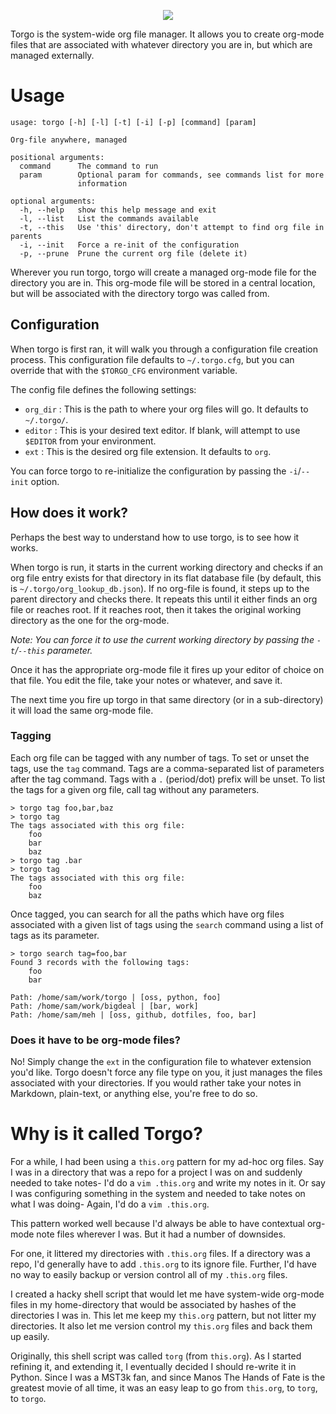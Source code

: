 <p align="center"><img src="torgo.jpg" /></p>

Torgo is the system-wide org file manager. It allows you to create org-mode
files that are associated with whatever directory you are in, but which are
managed externally.

# Usage

```
usage: torgo [-h] [-l] [-t] [-i] [-p] [command] [param]

Org-file anywhere, managed

positional arguments:
  command      The command to run
  param        Optional param for commands, see commands list for more
               information

optional arguments:
  -h, --help   show this help message and exit
  -l, --list   List the commands available
  -t, --this   Use 'this' directory, don't attempt to find org file in parents
  -i, --init   Force a re-init of the configuration
  -p, --prune  Prune the current org file (delete it)
```

Wherever you run torgo, torgo will create a managed org-mode file for the
directory you are in. This org-mode file will be stored in a central location,
but will be associated with the directory torgo was called from.

## Configuration

When torgo is first ran, it will walk you through a configuration file
creation process. This configuration file defaults to `~/.torgo.cfg`, but you
can override that with the `$TORGO_CFG` environment variable.

The config file defines the following settings:

* `org_dir` : This is the path to where your org files will go. It defaults
to `~/.torgo/`.
* `editor` : This is your desired text editor. If blank, will attempt to use
`$EDITOR` from your environment.
* `ext` : This is the desired org file extension. It defaults to `org`.

You can force torgo to re-initialize the configuration by passing the
`-i`/`--init` option.

## How does it work?

Perhaps the best way to understand how to use torgo, is to see how it works.

When torgo is run, it starts in the current working directory and checks if
an org file entry exists for that directory in its flat database file (by
default, this is `~/.torgo/org_lookup_db.json`). If no org-file is found, it
steps up to the parent directory and checks there. It repeats this until it
either finds an org file or reaches root. If it reaches root, then it takes
the original working directory as the one for the org-mode.

*Note: You can force it to use the current working directory by passing the
`-t`/`--this` parameter.*

Once it has the appropriate org-mode file it fires up your editor of choice
on that file. You edit the file, take your notes or whatever, and save it.

The next time you fire up torgo in that same directory (or in a sub-directory)
it will load the same org-mode file.

### Tagging

Each org file can be tagged with any number of tags. To set or unset the tags,
use the `tag` command. Tags are a comma-separated list of parameters after
the tag command. Tags with a `.` (period/dot) prefix will be unset. To list
the tags for a given org file, call tag without any parameters.

```
> torgo tag foo,bar,baz
> torgo tag
The tags associated with this org file:
    foo
    bar
    baz
> torgo tag .bar
> torgo tag
The tags associated with this org file:
    foo
    baz
```

Once tagged, you can search for all the paths which have org files associated
with a given list of tags using the `search` command using a list of tags as
its parameter.

```
> torgo search tag=foo,bar
Found 3 records with the following tags:
	foo
	bar

Path: /home/sam/work/torgo | [oss, python, foo]
Path: /home/sam/work/bigdeal | [bar, work]
Path: /home/sam/meh | [oss, github, dotfiles, foo, bar]
```

### Does it have to be org-mode files?

No! Simply change the `ext` in the configuration file to whatever extension
you'd like. Torgo doesn't force any file type on you, it just manages the
files associated with your directories. If you would rather take your notes
in Markdown, plain-text, or anything else, you're free to do so.

# Why is it called Torgo?

For a while, I had been using a `this.org` pattern for my ad-hoc org files.
Say I was in a directory that was a repo for a project I was on and suddenly
needed to take notes- I'd do a `vim .this.org` and write my notes in it. Or
say I was configuring something in the system and needed to take notes on
what I was doing- Again, I'd do a `vim .this.org`.

This pattern worked well because I'd always be able to have contextual org-mode
note files wherever I was. But it had a number of downsides.

For one, it littered my directories with `.this.org` files. If a directory
was a repo, I'd generally have to add `.this.org` to its ignore file. Further,
I'd have no way to easily backup or version control all of my `.this.org` files.

I created a hacky shell script that would let me have system-wide org-mode files
in my home-directory that would be associated by hashes of the directories I
was in. This let me keep my `this.org` pattern, but not litter my directories.
It also let me version control my `this.org` files and back them up easily.

Originally, this shell script was called `torg` (from `this.org`). As I started
refining it, and extending it, I eventually decided I should re-write it in
Python. Since I was a MST3k fan, and since Manos The Hands of Fate is the
greatest movie of all time, it was an easy leap to go from `this.org`, to `torg`,
to `torgo`.
